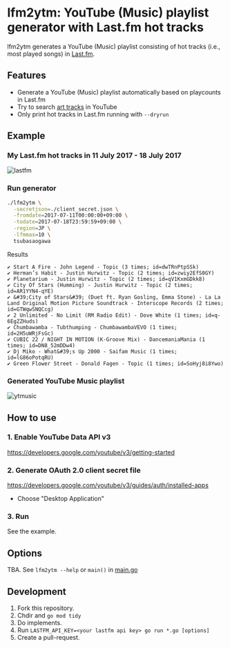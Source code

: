 # lfm2ytm: YouTube (Music) playlist generator with Last.fm hot tracks

lfm2ytm generates a YouTube (Music) playlist consisting of hot tracks (i.e., most played songs) in [Last.fm](https://www.last.fm/).

## Features

- Generate a YouTube (Music) playlist automatically based on playcounts in Last.fm
- Try to search [art tracks](https://support.google.com/youtube/answer/6007071) in YouTube
- Only print hot tracks in Last.fm running with `--dryrun`

## Example

### My Last.fm hot tracks in 11 July 2017 - 18 July 2017

![lastfm](https://user-images.githubusercontent.com/7788821/235303633-b332787b-4171-49c3-a3ab-8cf6b61b4a1b.png)

### Run generator

```bash
./lfm2ytm \
  -secretjson=./client_secret.json \
  -fromdate=2017-07-11T00:00:00+09:00 \
  -todate=2017-07-18T23:59:59+09:00 \
  -region=JP \
  -lfmmax=10 \
  tsubasaogawa
```

Results

```text
✔ Start A Fire - John Legend - Topic (3 times; id=dwTRnPtpSSk)
✔ Herman’s Habit - Justin Hurwitz - Topic (2 times; id=zwiy2EfS0GY)
✔ Planetarium - Justin Hurwitz - Topic (2 times; id=qV1KxmGDkk8)
✔ City Of Stars (Humming) - Justin Hurwitz - Topic (2 times; id=AR1YYN4-qYE)
✔ &#39;City of Stars&#39; (Duet ft. Ryan Gosling, Emma Stone) - La La Land Original Motion Picture Soundtrack - Interscope Records (2 times; id=GTWqwSNQCcg)
✔ 2 Unlimited - No Limit (RM Radio Edit) - Dove White (1 times; id=q-6EgZZHuds)
✔ Chumbawamba - Tubthumping - ChumbawambaVEVO (1 times; id=2H5uWRjFsGc)
✔ CUBIC 22 / NIGHT IN MOTION (K-Groove Mix) - DancemaniaMania (1 times; id=DN8_52mDDw4)
✔ Dj Miko - What&#39;s Up 2000 - Saifam Music (1 times; id=lG86oPotqRU)
✔ Green Flower Street - Donald Fagen - Topic (1 times; id=SoHyj8i8Ywo)
```

### Generated YouTube Music playlist

![ytmusic](https://user-images.githubusercontent.com/7788821/235303635-479550fd-a866-4816-9252-949cd91da8df.png)

## How to use

### 1. Enable YouTube Data API v3

https://developers.google.com/youtube/v3/getting-started

### 2. Generate OAuth 2.0 client secret file

https://developers.google.com/youtube/v3/guides/auth/installed-apps

- Choose "Desktop Application"

### 3. Run

See the example.

## Options

TBA. See `lfm2ytm --help` or `main()` in [main.go](./main.go)

## Development

1. Fork this repository.
2. Chdir and `go mod tidy`
3. Do implements.
4. Run `LASTFM_API_KEY=<your lastfm api key> go run *.go [options]`
5. Create a pull-request.
